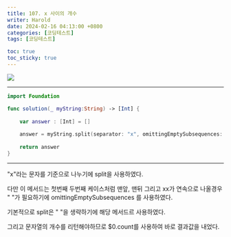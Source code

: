 ```yaml
---
title: 107. x 사이의 개수
writer: Harold
date: 2024-02-16 04:13:00 +0800
categories: [코딩테스트]
tags: [코딩테스트]

toc: true
toc_sticky: true
---
```

![](https://velog.velcdn.com/images/haroldfromk/post/8e3cb324-8664-4b95-8041-096a7a856632/image.png)

---
```swift
import Foundation

func solution(_ myString:String) -> [Int] {
    
    var answer : [Int] = []
    
    answer = myString.split(separator: "x", omittingEmptySubsequences: false).map{String($0).count}  
    
    return answer
}
```
---
"x"라는 문자를 기준으로 나누기에 split을 사용하였다.

다만 이 메서드는 첫번째 두번째 케이스처럼 맨앞, 맨뒤 그리고 xx가 연속으로 나올경우
" "가 필요하기에
omittingEmptySubsequences 를 사용하였다.

기본적으로 split은 " "을 생략하기에 해당 메서드르 사용하였다.

그리고 문자열의 개수를 리턴해야하므로 $0.count를 사용하여 바로 결과값을 내었다.